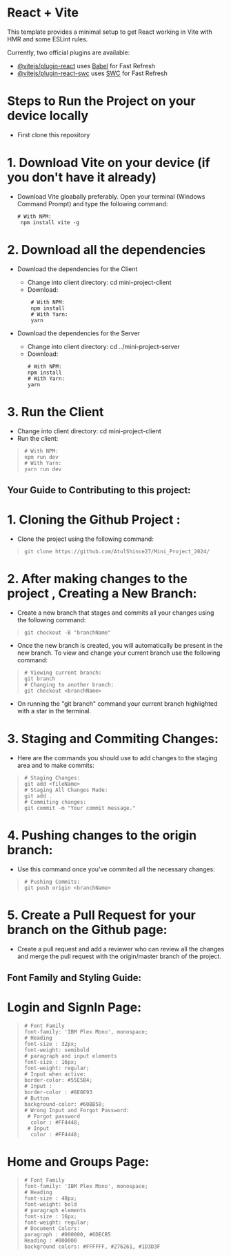 # React + Vite

This template provides a minimal setup to get React working in Vite with HMR and some ESLint rules.

Currently, two official plugins are available:

- [@vitejs/plugin-react](https://github.com/vitejs/vite-plugin-react/blob/main/packages/plugin-react/README.md) uses [Babel](https://babeljs.io/) for Fast Refresh
- [@vitejs/plugin-react-swc](https://github.com/vitejs/vite-plugin-react-swc) uses [SWC](https://swc.rs/) for Fast Refresh

# Steps to Run the Project on your device locally 

- First clone this repository

# 1. Download Vite on your device (if you don't have it already)

- Download Vite gloabally preferably. Open your terminal (Windows Command Prompt) and type the following command:
  ```shell
  # With NPM:
   npm install vite -g
  ```

# 2. Download all the dependencies 

- Download the dependencies for the Client

  - Change into client directory: 
    cd mini-project-client
  - Download:
    ```shell
     # With NPM:
     npm install
     # With Yarn:
     yarn
     ```

- Download the dependencies for the Server
  - Change into client directory:
    cd ../mini-project-server
  - Download: 
     ```shell
     # With NPM:
     npm install
     # With Yarn:
     yarn
     ```

# 3. Run the Client 

 - Change into client directory:
      cd mini-project-client
 - Run the client:
> ```shell
> # With NPM:
> npm run dev
> # With Yarn:
> yarn run dev
> ```

## Your Guide to Contributing to this project:

# 1. Cloning the Github Project :

 - Clone the project using the following command:
> ```shell
> git clone https://github.com/AtulShince27/Mini_Project_2024/
> ```

# 2. After making changes to the project , Creating a New Branch:

 - Create a new branch that stages and commits all your changes using the following command:

> ```shell
> git checkout -B "branchName"
> ```
 - Once the new branch is created, you will automatically be present in the new branch. To view and change your current branch use the following command:

> ```shell
> # Viewing current branch:
> git branch
> # Changing to another branch:
> git checkout <branchName>
> ```
 - On running the "git branch" command your current branch highlighted with a star in the terminal.

# 3. Staging and Commiting Changes: 

- Here are the commands you should use to add changes to the staging area and to make commits:

> ```shell
> # Staging Changes:
> git add <fileName>
> # Staging All Changes Made:
> git add .
> # Commiting changes:
> git commit -m "Your commit message."
> ```

# 4. Pushing changes to the origin branch: 

- Use this command once you've commited all the necessary changes:

> ```shell
> # Pushing Commits:
> git push origin <branchName>
> ```

# 5. Create a Pull Request for your branch on the Github page:

- Create a pull request and add a reviewer who can review all the changes and merge the pull request with the origin/master branch of the project.

## Font Family and Styling Guide: 

# Login and SignIn Page:
> ```shell
> # Font Family
> font-family: 'IBM Plex Mono', monospace;
> # Heading
> font-size : 32px;
> font-weight: semibold
> # paragraph and input elements
> font-size : 16px;
> font-weight: regular;
> # Input when active:
> border-color: #55E5B4;
> # Input :
> border-color : #8E8E93
> # Button
> background-color: #60BB58;
> # Wrong Input and Forgot Password:
>  # Forgot password
>   color : #FF4448;
>  # Input
>   color : #FF4448;
> ```


# Home and Groups Page:
> ```shell
> # Font Family
> font-family: 'IBM Plex Mono', monospace;
> # Heading
> font-size : 48px;
> font-weight: bold
> # paragraph elements 
> font-size : 16px;
> font-weight: regular;
> # Document Colors:
> paragraph : #000000, #6DECB5
> Heading : #000000
> background colors: #FFFFFF, #276261, #1D3D3F
> ```
